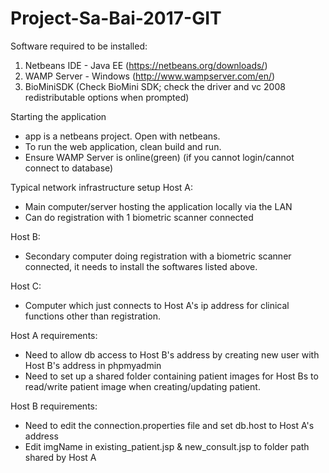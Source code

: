 # Project-Sa-Bai-2017-GIT

Software required to be installed:
1. Netbeans IDE - Java EE (https://netbeans.org/downloads/)
2. WAMP Server - Windows (http://www.wampserver.com/en/)
3. BioMiniSDK (Check BioMini SDK; check the driver and vc 2008 redistributable options when prompted)

Starting the application
- app is a netbeans project. Open with netbeans.
- To run the web application, clean build and run.
- Ensure WAMP Server is online(green) (if you cannot login/cannot connect to database)

Typical network infrastructure setup
Host A:
- Main computer/server hosting the application locally via the LAN
- Can do registration with 1 biometric scanner connected

Host B:
- Secondary computer doing registration with a biometric scanner connected, it needs to install the softwares listed above.

Host C:
- Computer which just connects to Host A's ip address for clinical functions other than registration.

Host A requirements:
- Need to allow db access to Host B's address by creating new user with Host B's address in phpmyadmin
- Need to set up a shared folder containing patient images for Host Bs to read/write patient image when creating/updating patient.

Host B requirements:
- Need to edit the connection.properties file and set db.host to Host A's address
- Edit imgName in existing_patient.jsp & new_consult.jsp to folder path shared by Host A
